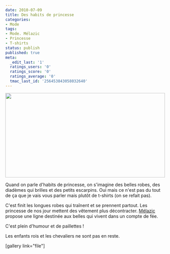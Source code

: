 ```yaml
---
date: 2010-07-09
title: Des habits de princesse
categories:
- Mode
tags:
- Mode. Mélazic
- Princesse
- T-shirts
status: publish
published: true
meta:
  _edit_last: '1'
  ratings_users: '0'
  ratings_score: '0'
  ratings_average: '0'
  tmac_last_id: '256453843058032640'
---
```

<img class="alignnone size-medium wp-image-2143" title="Bouder (V.): Activité régulière pratiquée par les Princesses pour obtenir ce qu'elles désirent; syn.: Faire sa Princesse" src="https://dlgjp9x71cipk.cloudfront.net/2010/07/princesse-500x265.jpg" alt="" width="500" height="265" />

Quand on parle d'habits de princesse, on s'imagine des belles robes, des diadèmes qui brilles et des petits escarpins. Oui mais ce n'est pas du tout de ça que je vais vous parler mais plutôt de t-shirts (on se refait pas).

<!--more-->

C'est finit les longues robes qui traînent et se prennent partout. Les princesse de nos jour mettent des vêtement plus décontracter. <a title="Lien vers le site de Mélazic" href="https://www.melazic.com/">Mélazic</a> propose une ligne destinée aux belles qui vivent dans un compte de fée.

C'est plein d'humour et de paillettes !

Les enfants rois et les chevaliers ne sont pas en reste.

[gallery link="file"]
